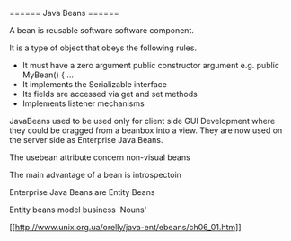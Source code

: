 ====== Java Beans ======


A bean is reusable software software component.

It is a type of object that obeys the following rules.

  * It must have a zero argument public constructor argument e.g. public MyBean() { ...
  * It implements the Serializable interface
  * Its fields are accessed via get and set methods
  * Implements listener mechanisms

JavaBeans used to be used only for client side GUI Development where they could be dragged from a beanbox into a view.  They are now used on the server side as Enterprise Java Beans.

The usebean attribute concern non-visual beans


The main advantage of a bean is introspectoin

Enterprise Java Beans are Entity Beans


Entity beans model business 'Nouns'

[[http://www.unix.org.ua/orelly/java-ent/ebeans/ch06_01.htm]]